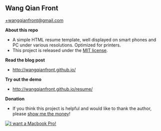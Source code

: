 Wang Qian Front
--------------------

+wangqianfront@gmail.com

**About this repo**

+ A simple HTML resume template, well displayed on smart phones and PC under various resolutions. Optimized for printers.
+ This project is released under the [MIT license](http://opensource.org/licenses/MIT).


**Read the blog post**

+ http://wangqianfront.github.io/


**Try out the demo**

+ http://wangqianfront.github.io/resume/


**Donation**

+ If you think this project is helpful and would like to thank the author, please [show me the money](http://www.urbandictionary.com/define.php?term=show+me+the+money)!

[![I want a Macbook Pro!](https://img.alipay.com/sys/personalprod/style/mc/btn-index.png)](https://me.alipay.com/wangqianfront)
